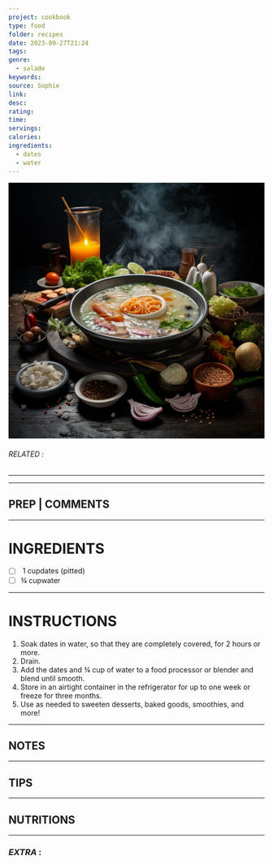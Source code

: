 ```yaml
---
project: cookbook
type: food
folder: recipes
date: 2023-09-27T21:24
tags: 
genre:
  - salade
keywords: 
source: Sophie
link: 
desc: 
rating: 
time: 
servings: 
calories: 
ingredients:
  - dates
  - water
---
```


![IMAGE](_default.png)

###### *RELATED* : 
---


---
## PREP | COMMENTS



---
# INGREDIENTS

- [ ]  1 cupdates (pitted)
- [ ] ¾ cupwater

---
# INSTRUCTIONS

1. Soak dates in water, so that they are completely covered, for 2 hours or more.
2. Drain.
3. Add the dates and ¾ cup of water to a food processor or blender and blend until smooth.
4. Store in an airtight container in the refrigerator for up to one week or freeze for three months.
5. Use as needed to sweeten desserts, baked goods, smoothies, and more!

---
## NOTES



---
## TIPS



---
## NUTRITIONS



---
### *EXTRA* :



